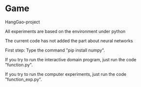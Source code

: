 # Game
HangGao-project

All experiments are based on the environment under python

The current code has not added the part about neural networks

First step: Type the command "pip install numpy".

If you try to run the interactive domain program, just run the code "function.py".

If you try to run the computer experiments, just run the code "function_exp.py".

